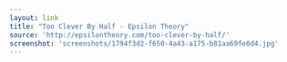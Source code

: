 ```yaml
---
layout: link
title: "Too Clever By Half - Epsilon Theory"
source: 'http://epsilontheory.com/too-clever-by-half/'
screenshot: 'screenshots/1794f3d2-f650-4a43-a175-b81aa69fe0d4.jpg'
---
```



